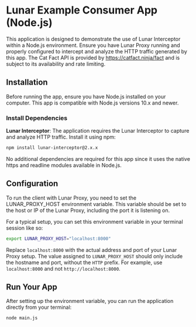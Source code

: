 # Lunar Example Consumer App (Node.js)

This application is designed to demonstrate the use of Lunar Interceptor within a Node.js environment. Ensure you have Lunar Proxy running and properly configured to intercept and analyze the HTTP traffic generated by this app.
The Cat Fact API is provided by https://catfact.ninja/fact and is subject to its availability and rate limiting.

## Installation
Before running the app, ensure you have Node.js installed on your computer. This app is compatible with Node.js versions 10.x and newer.

### Install Dependencies
**Lunar Interceptor**: The application requires the Lunar Interceptor to capture and analyze HTTP traffic. 
Install it using npm:

```bash
npm install lunar-interceptor@2.x.x
```

No additional dependencies are required for this app since it uses the native https and readline modules available in Node.js.

## Configuration
To run the client with Lunar Proxy, you need to set the LUNAR_PROXY_HOST environment variable. This variable should be set to the host or IP of the Lunar Proxy, including the port it is listening on.

For a typical setup, you can set this environment variable in your terminal session like so:

```bash
export LUNAR_PROXY_HOST="localhost:8000"
```

Replace `localhost:8000` with the actual address and port of your Lunar Proxy setup. The value assigned to `LUNAR_PROXY_HOST` should only include the hostname and port, without the `HTTP` prefix. For example, use `localhost:8000` and not `http://localhost:8000`.

## Run Your App
After setting up the environment variable, you can run the application directly from your terminal:

```bash
node main.js
```
